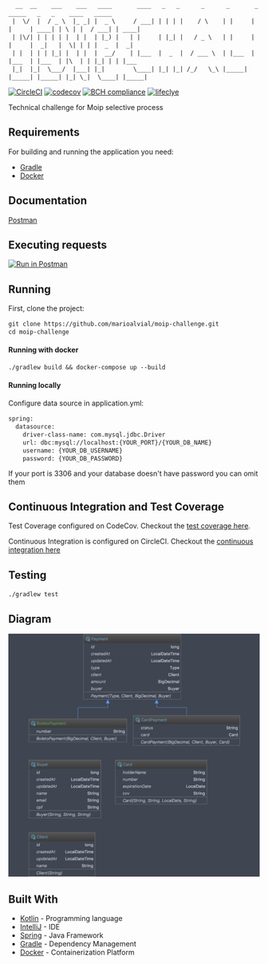 ```
  __  __    ___    ___   ____       ____   _   _      _      _       _       _____   _   _    ____   _____
 |  \/  |  / _ \  |_ _| |  _ \     / ___| | | | |    / \    | |     | |     | ____| | \ | |  / ___| | ____|
 | |\/| | | | | |  | |  | |_) |   | |     | |_| |   / _ \   | |     | |     |  _|   |  \| | | |  _  |  _|
 | |  | | | |_| |  | |  |  __/    | |___  |  _  |  / ___ \  | |___  | |___  | |___  | |\  | | |_| | | |___
 |_|  |_|  \___/  |___| |_|        \____| |_| |_| /_/   \_\ |_____| |_____| |_____| |_| \_|  \____| |_____|
```
[![CircleCI](https://circleci.com/gh/marioalvial/moip-challenge/tree/master.svg?style=svg)](https://circleci.com/gh/marioalvial/moip-challenge/tree/master)
[![codecov](https://codecov.io/gh/marioalvial/moip-challenge/branch/master/graph/badge.svg)](https://codecov.io/gh/marioalvial/moip-challenge)
[![BCH compliance](https://bettercodehub.com/edge/badge/marioalvial/moip-challenge?branch=master)](https://bettercodehub.com/)
[![lifeclye](https://img.shields.io/badge/lifecycle-maturing-blue.svg)](https://codecov.io/gh/marioalvial/moip-challenge)

Technical challenge for Moip selective process

## Requirements

For building and running the application you need:

- [Gradle](https://gradle.org/)
- [Docker](https://www.docker.com/)

## Documentation
[Postman](https://documenter.getpostman.com/view/4456023/RzfmG7dV)

## Executing requests

[![Run in Postman](https://run.pstmn.io/button.svg)](https://app.getpostman.com/run-collection/b5899ab4c00b3868e5fc#?env%5BMoip%20Challenge%5D=W3sia2V5IjoibG9jYWwiLCJ2YWx1ZSI6ImxvY2FsaG9zdDo4MDgwIiwiZW5hYmxlZCI6dHJ1ZX0seyJrZXkiOiJwcm9kIiwidmFsdWUiOiJodHRwczovL21vaXAtY2hhbGxlbmdlLXByb2QuaGVyb2t1YXBwLmNvbSIsImVuYWJsZWQiOnRydWV9XQ==)

## Running

First, clone the project:

```shell
git clone https://github.com/marioalvial/moip-challenge.git
cd moip-challenge
```

#### Running with docker

```shell
./gradlew build && docker-compose up --build
```

#### Running locally 
Configure data source in application.yml:

```
spring:
  datasource:
    driver-class-name: com.mysql.jdbc.Driver
    url: dbc:mysql://localhost:{YOUR_PORT}/{YOUR_DB_NAME}
    username: {YOUR_DB_USERNAME}
    password: {YOUR_DB_PASSWORD}
```
If your port is 3306 and your database doesn't have password you can omit them

## Continuous Integration and Test Coverage

Test Coverage configured on CodeCov. Checkout the [test coverage here](https://codecov.io/gh/marioalvial/moip-challenge).

Continuous Integration is configured on CircleCI. Checkout the [continuous integration here](https://circleci.com/gh/marioalvial/moip-challenge)

##  Testing

```shell
./gradlew test
```

## Diagram

![Diagram](./diagram.png)

## Built With

- [Kotlin](https://kotlinlang.org/) - Programming language
- [IntelliJ](https://www.jetbrains.com/idea/) - IDE
- [Spring](https://spring.io/) - Java Framework
- [Gradle](https://gradle.org/) - Dependency Management
- [Docker](https://www.docker.com/) - Containerization Platform
